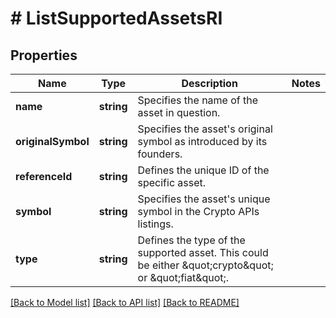 # # ListSupportedAssetsRI

## Properties

Name | Type | Description | Notes
------------ | ------------- | ------------- | -------------
**name** | **string** | Specifies the name of the asset in question. |
**originalSymbol** | **string** | Specifies the asset&#39;s original symbol as introduced by its founders. |
**referenceId** | **string** | Defines the unique ID of the specific asset. |
**symbol** | **string** | Specifies the asset&#39;s unique symbol in the Crypto APIs listings. |
**type** | **string** | Defines the type of the supported asset. This could be either \&quot;crypto\&quot; or \&quot;fiat\&quot;. |

[[Back to Model list]](../../README.md#models) [[Back to API list]](../../README.md#endpoints) [[Back to README]](../../README.md)
